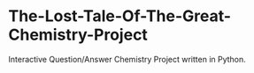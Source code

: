 # The-Lost-Tale-Of-The-Great-Chemistry-Project
Interactive Question/Answer Chemistry Project written in Python.
